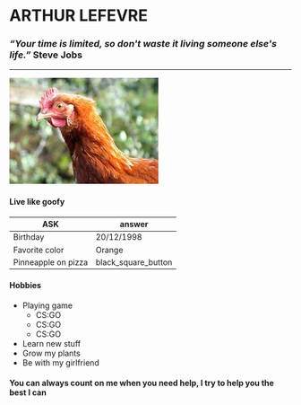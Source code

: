 # ARTHUR LEFEVRE #
### *“Your time is limited, so don't waste it living someone else's life.”* Steve Jobs ###
------
![moi](/img/poulet.jpeg)

#### Live like goofy ####

| ASK              | answer  |
| ------------------------| ----------- |
| Birthday                | 20/12/1998  |
| Favorite color          | Orange      |
| Pinneapple on pizza     | black_square_button     |

#### Hobbies ####

* Playing game
  + CS:GO
  + CS:GO
  + CS:GO
* Learn new stuff
* Grow my plants
* Be with my girlfriend

#### You can always count on me when you need help, I try to help you the best I can ####

